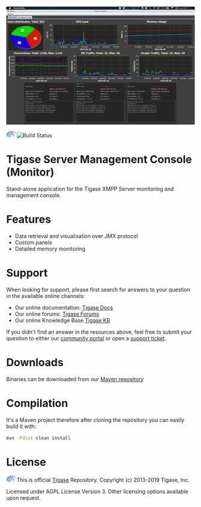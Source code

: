 ![Tigase Monitor screenshot](assets/images/tigase-monitor.png)

![Tigase Logo](assets/images/tigase-logo.png) ![Build Status](https://tc.tigase.net/app/rest/builds/buildType:(id:TigaseMonitor_Build)/statusIcon)


# Tigase Server Management Console (Monitor)

Stand-alone application for the Tigase XMPP Server monitoring and management console.

# Features

* Data retrieval and visualisation over JMX protocol
* Custom panels
* Detailed memory monitoring

# Support

When looking for support, please first search for answers to your question in the available online channels:

* Our online documentation: [Tigase Docs](https://docs.tigase.net/)
* Our online forums: [Tigase Forums](https://help.tigase.net/portal/community)
* Our online Knowledge Base [Tigase KB](https://help.tigase.net/portal/kb)

If you didn't find an answer in the resources above, feel free to submit your question to either our 
[community portal](https://help.tigase.net/portal/community) or open a [support ticket](https://help.tigase.net/portal/newticket).

# Downloads

Binaries can be downloaded from our [Maven repository](https://maven-repo.tigase.net/#artifact/tigase/tigase-monitor/)

# Compilation 

It's a Maven project therefore after cloning the repository you can easily build it with:

```bash
mvn -Pdist clean install
```

# License

![Tigase Logo](assets/images/tigase-logo.png) This is official [Tigase](https://tigase.net/) Repository.
Copyright (c) 2013-2019 Tigase, Inc.

Licensed under AGPL License Version 3. Other licensing options available upon request.
